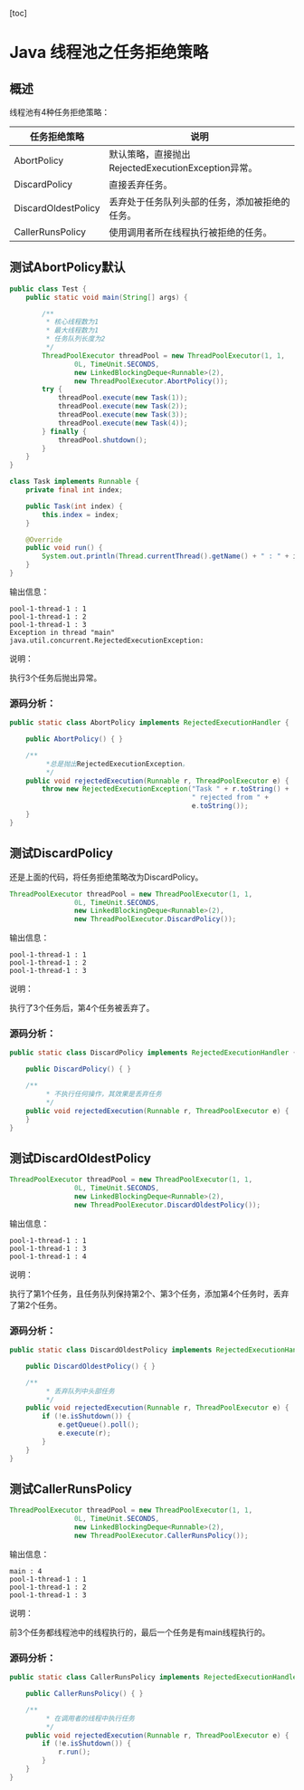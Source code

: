 [toc]

# Java 线程池之任务拒绝策略

## 概述

线程池有4种任务拒绝策略：

| 任务拒绝策略        | 说明                                               |
| ------------------- | -------------------------------------------------- |
| AbortPolicy         | 默认策略，直接抛出RejectedExecutionException异常。 |
| DiscardPolicy       | 直接丢弃任务。                                     |
| DiscardOldestPolicy | 丢弃处于任务队列头部的任务，添加被拒绝的任务。     |
| CallerRunsPolicy    | 使用调用者所在线程执行被拒绝的任务。               |



## 测试AbortPolicy默认

```java
public class Test {
    public static void main(String[] args) {

        /**
         * 核心线程数为1
         * 最大线程数为1
         * 任务队列长度为2
         */
        ThreadPoolExecutor threadPool = new ThreadPoolExecutor(1, 1,
                0L, TimeUnit.SECONDS,
                new LinkedBlockingDeque<Runnable>(2),
                new ThreadPoolExecutor.AbortPolicy());
        try {
            threadPool.execute(new Task(1));
            threadPool.execute(new Task(2));
            threadPool.execute(new Task(3));
            threadPool.execute(new Task(4));
        } finally {
            threadPool.shutdown();
        }
    }
}

class Task implements Runnable {
    private final int index;

    public Task(int index) {
        this.index = index;
    }

    @Override
    public void run() {
        System.out.println(Thread.currentThread().getName() + " : " + index);
    }
}
```

输出信息：

```
pool-1-thread-1 : 1
pool-1-thread-1 : 2
pool-1-thread-1 : 3
Exception in thread "main" java.util.concurrent.RejectedExecutionException:
```

说明：

执行3个任务后抛出异常。

### 源码分析：

```java
public static class AbortPolicy implements RejectedExecutionHandler {

    public AbortPolicy() { }

    /**         
         *总是抛出RejectedExecutionException。
         */
    public void rejectedExecution(Runnable r, ThreadPoolExecutor e) {
        throw new RejectedExecutionException("Task " + r.toString() +
                                             " rejected from " +
                                             e.toString());
    }
}
```



## 测试DiscardPolicy

还是上面的代码，将任务拒绝策略改为DiscardPolicy。

```java
ThreadPoolExecutor threadPool = new ThreadPoolExecutor(1, 1,
                0L, TimeUnit.SECONDS,
                new LinkedBlockingDeque<Runnable>(2),
                new ThreadPoolExecutor.DiscardPolicy());
```

输出信息：

```
pool-1-thread-1 : 1
pool-1-thread-1 : 2
pool-1-thread-1 : 3
```

说明：

执行了3个任务后，第4个任务被丢弃了。

### 源码分析：

```java
public static class DiscardPolicy implements RejectedExecutionHandler {

    public DiscardPolicy() { }

    /**
         * 不执行任何操作，其效果是丢弃任务
         */
    public void rejectedExecution(Runnable r, ThreadPoolExecutor e) {
    }
}
```



## 测试DiscardOldestPolicy

```java
ThreadPoolExecutor threadPool = new ThreadPoolExecutor(1, 1,
                0L, TimeUnit.SECONDS,
                new LinkedBlockingDeque<Runnable>(2),
                new ThreadPoolExecutor.DiscardOldestPolicy());
```

输出信息：

```
pool-1-thread-1 : 1
pool-1-thread-1 : 3
pool-1-thread-1 : 4
```

说明：

执行了第1个任务，且任务队列保持第2个、第3个任务，添加第4个任务时，丢弃了第2个任务。

### 源码分析：

```java
public static class DiscardOldestPolicy implements RejectedExecutionHandler {

    public DiscardOldestPolicy() { }

    /**
         * 丢弃队列中头部任务
         */
    public void rejectedExecution(Runnable r, ThreadPoolExecutor e) {
        if (!e.isShutdown()) {
            e.getQueue().poll();
            e.execute(r);
        }
    }
}
```



## 测试CallerRunsPolicy

```java
ThreadPoolExecutor threadPool = new ThreadPoolExecutor(1, 1,
                0L, TimeUnit.SECONDS,
                new LinkedBlockingDeque<Runnable>(2),
                new ThreadPoolExecutor.CallerRunsPolicy());
```

输出信息：

```
main : 4
pool-1-thread-1 : 1
pool-1-thread-1 : 2
pool-1-thread-1 : 3
```

说明：

前3个任务都线程池中的线程执行的，最后一个任务是有main线程执行的。

### 源码分析：

```java
public static class CallerRunsPolicy implements RejectedExecutionHandler {

    public CallerRunsPolicy() { }

    /**
         * 在调用者的线程中执行任务
         */
    public void rejectedExecution(Runnable r, ThreadPoolExecutor e) {
        if (!e.isShutdown()) {
            r.run();
        }
    }
}
```

